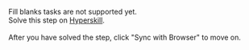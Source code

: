 Fill blanks tasks are not supported yet. <br>Solve this step on <a href="https://hyperskill.org/learn/step/32769">Hyperskill</a>. <br><br>After you have solved the step, click "Sync with Browser"  to move on.